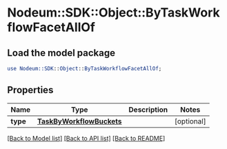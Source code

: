# Nodeum::SDK::Object::ByTaskWorkflowFacetAllOf

## Load the model package
```perl
use Nodeum::SDK::Object::ByTaskWorkflowFacetAllOf;
```

## Properties
Name | Type | Description | Notes
------------ | ------------- | ------------- | -------------
**type** | [**TaskByWorkflowBuckets**](TaskByWorkflowBuckets.md) |  | [optional] 

[[Back to Model list]](../README.md#documentation-for-models) [[Back to API list]](../README.md#documentation-for-api-endpoints) [[Back to README]](../README.md)


